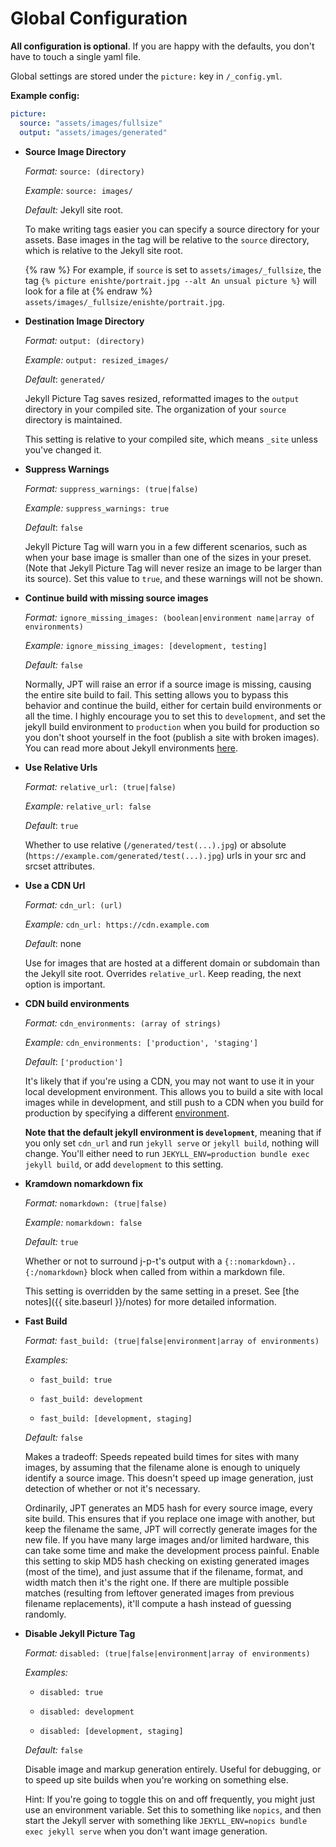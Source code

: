 ---
---
# Global Configuration

**All configuration is optional**. If you are happy with the defaults, you don't have to touch a
single yaml file.

Global settings are stored under the `picture:` key in `/_config.yml`.

**Example config:**

```yml
picture:
  source: "assets/images/fullsize"
  output: "assets/images/generated"
```

* **Source Image Directory**

  *Format:* `source: (directory)`

  *Example:* `source: images/`

  *Default:* Jekyll site root.

  To make writing tags easier you can specify a source directory for your assets. Base images in the
  tag will be relative to the `source` directory, which is relative to the Jekyll site root.

  {% raw %}
  For example, if `source` is set to `assets/images/_fullsize`, the tag
  `{% picture enishte/portrait.jpg --alt An unsual picture %}` will look for a file at
  {% endraw %}
  `assets/images/_fullsize/enishte/portrait.jpg`.

* **Destination Image Directory**

    *Format:* `output: (directory)`

    *Example:* `output: resized_images/`

    *Default*: `generated/`

  Jekyll Picture Tag saves resized, reformatted images to the `output` directory in your compiled
  site. The organization of your `source` directory is maintained.

  This setting is relative to your compiled site, which means `_site` unless you've changed it.

* **Suppress Warnings**

    *Format:* `suppress_warnings: (true|false)`

    *Example:* `suppress_warnings: true`

    *Default*: `false`

  Jekyll Picture Tag will warn you in a few different scenarios, such as when your base image is
  smaller than one of the sizes in your preset. (Note that Jekyll Picture Tag will never resize an
  image to be larger than its source). Set this value to `true`, and these warnings will not be shown.

* **Continue build with missing source images**

    *Format:* `ignore_missing_images: (boolean|environment name|array of environments)`

    *Example:* `ignore_missing_images: [development, testing]`

    *Default:* `false`

  Normally, JPT will raise an error if a source image is missing, causing the entire site build to
  fail. This setting allows you to bypass this behavior and continue the build, either for certain
  build environments or all the time. I highly encourage you to set this to `development`, and set
  the jekyll build environment to `production` when you build for production so you don't shoot
  yourself in the foot (publish a site with broken images). You can read more about Jekyll
  environments [here](https://jekyllrb.com/docs/configuration/environments/).
  
* **Use Relative Urls**

    *Format:* `relative_url: (true|false)`

    *Example:* `relative_url: false`

    *Default*: `true`

  Whether to use relative (`/generated/test(...).jpg`) or absolute
  (`https://example.com/generated/test(...).jpg`) urls in your src and srcset attributes.

* **Use a CDN Url**

    *Format:* `cdn_url: (url)`

    *Example:* `cdn_url: https://cdn.example.com`

    *Default*: none

    Use for images that are hosted at a different domain or subdomain than the Jekyll site root. Overrides
    `relative_url`. Keep reading, the next option is important.

* **CDN build environments**

    *Format:* `cdn_environments: (array of strings)`

    *Example:* `cdn_environments: ['production', 'staging']`

    *Default*: `['production']`

    It's likely that if you're using a CDN, you may not want to use it in your local development environment. This
    allows you to build a site with local images while in development, and still push to a CDN when you build for
    production by specifying a different [environment](https://jekyllrb.com/docs/configuration/environments/). 

    **Note that the default jekyll environment is `development`**, meaning that if you only set `cdn_url` and run
    `jekyll serve` or `jekyll build`, nothing will change. You'll either need to run `JEKYLL_ENV=production bundle exec
    jekyll build`, or add `development` to this setting.

* **Kramdown nomarkdown fix**

  *Format:* `nomarkdown: (true|false)`

  *Example:* `nomarkdown: false`

  *Default:* `true`

  Whether or not to surround j-p-t's output with a `{::nomarkdown}..{:/nomarkdown}` block when called
  from within a markdown file. 

  This setting is overridden by the same setting in a preset. See [the notes]({{ site.baseurl
  }}/notes) for more detailed information. 

* **Fast Build**

  *Format:* `fast_build: (true|false|environment|array of environments)`

  *Examples:* 

    - `fast_build: true`

    - `fast_build: development`

    - `fast_build: [development, staging]`

  *Default:* `false`

  Makes a tradeoff: Speeds repeated build times for sites with many images, by assuming that the
  filename alone is enough to uniquely identify a source image. This doesn't speed up image
  generation, just detection of whether or not it's necessary.

  Ordinarily, JPT generates an MD5 hash for every source image, every site build. This ensures that
  if you replace one image with another, but keep the filename the same, JPT will correctly generate
  images for the new file. If you have many large images and/or limited hardware, this can take some
  time and make the development process painful. Enable this setting to skip MD5 hash checking on
  existing generated images (most of the time), and just assume that if the filename, format, and
  width match then it's the right one. If there are multiple possible matches (resulting from
  leftover generated images from previous filename replacements), it'll compute a hash instead of
  guessing randomly.

* **Disable Jekyll Picture Tag**

  *Format:* `disabled: (true|false|environment|array of environments)`

  *Examples:* 

    - `disabled: true`

    - `disabled: development`

    - `disabled: [development, staging]`

  *Default:* `false`

  Disable image and markup generation entirely. Useful for debugging, or to speed up site builds
  when you're working on something else.

  Hint: If you're going to toggle this on and off frequently, you might just use an environment
  variable. Set this to something like `nopics`, and then start the Jekyll server with something
  like `JEKYLL_ENV=nopics bundle exec jekyll serve` when you don't want image generation.

